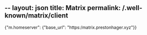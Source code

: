 --
layout: json
title: Matrix
permalink: /.well-known/matrix/client
---

{"m.homeserver": {"base_url": "https:/matrix.prestonhager.xyz"}}
